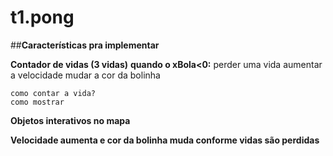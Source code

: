 # t1.pong

##**Características pra implementar**

**Contador de vidas (3 vidas)**
   **quando o xBola<0:**
    perder uma vida
    aumentar a velocidade
    mudar a cor da bolinha
    
    como contar a vida?
    como mostrar
    
**Objetos interativos no mapa**

**Velocidade aumenta e cor da bolinha muda conforme vidas são perdidas**
